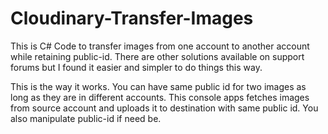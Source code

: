 # Cloudinary-Transfer-Images

This is C# Code to transfer images from one account to another account while retaining public-id. There are other solutions available on support forums but I found it easier and simpler to do things this way. 

This is the way it works. You can have same public id for two images as long as they are in different accounts. This console apps fetches images from source account and uploads it to destination with same public id. You also manipulate public-id if need be. 

